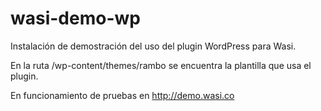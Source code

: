 # wasi-demo-wp

Instalación de demostración del uso del plugin WordPress para Wasi.

En la ruta /wp-content/themes/rambo se encuentra la plantilla que usa el plugin.


En funcionamiento de pruebas en http://demo.wasi.co 

